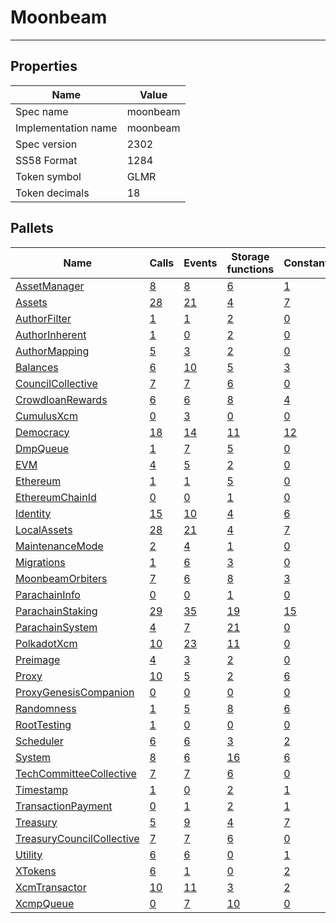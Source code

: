 # Moonbeam

---------

## Properties
| Name | Value |
| -------- | -------- |
| Spec name     | moonbeam     |
| Implementation name     | moonbeam     |
| Spec version     | 2302     |
| SS58 Format     | 1284     |
| Token symbol      | GLMR     |
| Token decimals      | 18     |

## Pallets
| Name | Calls | Events | Storage functions | Constants | Errors |
| -------- | -------- | -------- | -------- | -------- | -------- |
| [AssetManager](assetmanager.md) | [8](assetmanager.md#calls) | [8](assetmanager.md#events) | [6](assetmanager.md#storage-functions) | [1](assetmanager.md#constants) | [8](assetmanager.md#errors) |
| [Assets](assets.md) | [28](assets.md#calls) | [21](assets.md#events) | [4](assets.md#storage-functions) | [7](assets.md#constants) | [19](assets.md#errors) |
| [AuthorFilter](authorfilter.md) | [1](authorfilter.md#calls) | [1](authorfilter.md#events) | [2](authorfilter.md#storage-functions) | [0](authorfilter.md#constants) | [0](authorfilter.md#errors) |
| [AuthorInherent](authorinherent.md) | [1](authorinherent.md#calls) | [0](authorinherent.md#events) | [2](authorinherent.md#storage-functions) | [0](authorinherent.md#constants) | [3](authorinherent.md#errors) |
| [AuthorMapping](authormapping.md) | [5](authormapping.md#calls) | [3](authormapping.md#events) | [2](authormapping.md#storage-functions) | [0](authormapping.md#constants) | [8](authormapping.md#errors) |
| [Balances](balances.md) | [6](balances.md#calls) | [10](balances.md#events) | [5](balances.md#storage-functions) | [3](balances.md#constants) | [8](balances.md#errors) |
| [CouncilCollective](councilcollective.md) | [7](councilcollective.md#calls) | [7](councilcollective.md#events) | [6](councilcollective.md#storage-functions) | [0](councilcollective.md#constants) | [10](councilcollective.md#errors) |
| [CrowdloanRewards](crowdloanrewards.md) | [6](crowdloanrewards.md#calls) | [6](crowdloanrewards.md#events) | [8](crowdloanrewards.md#storage-functions) | [4](crowdloanrewards.md#constants) | [15](crowdloanrewards.md#errors) |
| [CumulusXcm](cumulusxcm.md) | [0](cumulusxcm.md#calls) | [3](cumulusxcm.md#events) | [0](cumulusxcm.md#storage-functions) | [0](cumulusxcm.md#constants) | [0](cumulusxcm.md#errors) |
| [Democracy](democracy.md) | [18](democracy.md#calls) | [14](democracy.md#events) | [11](democracy.md#storage-functions) | [12](democracy.md#constants) | [23](democracy.md#errors) |
| [DmpQueue](dmpqueue.md) | [1](dmpqueue.md#calls) | [7](dmpqueue.md#events) | [5](dmpqueue.md#storage-functions) | [0](dmpqueue.md#constants) | [2](dmpqueue.md#errors) |
| [EVM](evm.md) | [4](evm.md#calls) | [5](evm.md#events) | [2](evm.md#storage-functions) | [0](evm.md#constants) | [11](evm.md#errors) |
| [Ethereum](ethereum.md) | [1](ethereum.md#calls) | [1](ethereum.md#events) | [5](ethereum.md#storage-functions) | [0](ethereum.md#constants) | [2](ethereum.md#errors) |
| [EthereumChainId](ethereumchainid.md) | [0](ethereumchainid.md#calls) | [0](ethereumchainid.md#events) | [1](ethereumchainid.md#storage-functions) | [0](ethereumchainid.md#constants) | [0](ethereumchainid.md#errors) |
| [Identity](identity.md) | [15](identity.md#calls) | [10](identity.md#events) | [4](identity.md#storage-functions) | [6](identity.md#constants) | [18](identity.md#errors) |
| [LocalAssets](localassets.md) | [28](localassets.md#calls) | [21](localassets.md#events) | [4](localassets.md#storage-functions) | [7](localassets.md#constants) | [19](localassets.md#errors) |
| [MaintenanceMode](maintenancemode.md) | [2](maintenancemode.md#calls) | [4](maintenancemode.md#events) | [1](maintenancemode.md#storage-functions) | [0](maintenancemode.md#constants) | [2](maintenancemode.md#errors) |
| [Migrations](migrations.md) | [1](migrations.md#calls) | [6](migrations.md#events) | [3](migrations.md#storage-functions) | [0](migrations.md#constants) | [4](migrations.md#errors) |
| [MoonbeamOrbiters](moonbeamorbiters.md) | [7](moonbeamorbiters.md#calls) | [6](moonbeamorbiters.md#events) | [8](moonbeamorbiters.md#storage-functions) | [3](moonbeamorbiters.md#constants) | [9](moonbeamorbiters.md#errors) |
| [ParachainInfo](parachaininfo.md) | [0](parachaininfo.md#calls) | [0](parachaininfo.md#events) | [1](parachaininfo.md#storage-functions) | [0](parachaininfo.md#constants) | [0](parachaininfo.md#errors) |
| [ParachainStaking](parachainstaking.md) | [29](parachainstaking.md#calls) | [35](parachainstaking.md#events) | [19](parachainstaking.md#storage-functions) | [15](parachainstaking.md#constants) | [45](parachainstaking.md#errors) |
| [ParachainSystem](parachainsystem.md) | [4](parachainsystem.md#calls) | [7](parachainsystem.md#events) | [21](parachainsystem.md#storage-functions) | [0](parachainsystem.md#constants) | [8](parachainsystem.md#errors) |
| [PolkadotXcm](polkadotxcm.md) | [10](polkadotxcm.md#calls) | [23](polkadotxcm.md#events) | [11](polkadotxcm.md#storage-functions) | [0](polkadotxcm.md#constants) | [20](polkadotxcm.md#errors) |
| [Preimage](preimage.md) | [4](preimage.md#calls) | [3](preimage.md#events) | [2](preimage.md#storage-functions) | [0](preimage.md#constants) | [6](preimage.md#errors) |
| [Proxy](proxy.md) | [10](proxy.md#calls) | [5](proxy.md#events) | [2](proxy.md#storage-functions) | [6](proxy.md#constants) | [8](proxy.md#errors) |
| [ProxyGenesisCompanion](proxygenesiscompanion.md) | [0](proxygenesiscompanion.md#calls) | [0](proxygenesiscompanion.md#events) | [0](proxygenesiscompanion.md#storage-functions) | [0](proxygenesiscompanion.md#constants) | [0](proxygenesiscompanion.md#errors) |
| [Randomness](randomness.md) | [1](randomness.md#calls) | [5](randomness.md#events) | [8](randomness.md#storage-functions) | [6](randomness.md#constants) | [12](randomness.md#errors) |
| [RootTesting](roottesting.md) | [1](roottesting.md#calls) | [0](roottesting.md#events) | [0](roottesting.md#storage-functions) | [0](roottesting.md#constants) | [0](roottesting.md#errors) |
| [Scheduler](scheduler.md) | [6](scheduler.md#calls) | [6](scheduler.md#events) | [3](scheduler.md#storage-functions) | [2](scheduler.md#constants) | [5](scheduler.md#errors) |
| [System](system.md) | [8](system.md#calls) | [6](system.md#events) | [16](system.md#storage-functions) | [6](system.md#constants) | [6](system.md#errors) |
| [TechCommitteeCollective](techcommitteecollective.md) | [7](techcommitteecollective.md#calls) | [7](techcommitteecollective.md#events) | [6](techcommitteecollective.md#storage-functions) | [0](techcommitteecollective.md#constants) | [10](techcommitteecollective.md#errors) |
| [Timestamp](timestamp.md) | [1](timestamp.md#calls) | [0](timestamp.md#events) | [2](timestamp.md#storage-functions) | [1](timestamp.md#constants) | [0](timestamp.md#errors) |
| [TransactionPayment](transactionpayment.md) | [0](transactionpayment.md#calls) | [1](transactionpayment.md#events) | [2](transactionpayment.md#storage-functions) | [1](transactionpayment.md#constants) | [0](transactionpayment.md#errors) |
| [Treasury](treasury.md) | [5](treasury.md#calls) | [9](treasury.md#events) | [4](treasury.md#storage-functions) | [7](treasury.md#constants) | [5](treasury.md#errors) |
| [TreasuryCouncilCollective](treasurycouncilcollective.md) | [7](treasurycouncilcollective.md#calls) | [7](treasurycouncilcollective.md#events) | [6](treasurycouncilcollective.md#storage-functions) | [0](treasurycouncilcollective.md#constants) | [10](treasurycouncilcollective.md#errors) |
| [Utility](utility.md) | [6](utility.md#calls) | [6](utility.md#events) | [0](utility.md#storage-functions) | [1](utility.md#constants) | [1](utility.md#errors) |
| [XTokens](xtokens.md) | [6](xtokens.md#calls) | [1](xtokens.md#events) | [0](xtokens.md#storage-functions) | [2](xtokens.md#constants) | [19](xtokens.md#errors) |
| [XcmTransactor](xcmtransactor.md) | [10](xcmtransactor.md#calls) | [11](xcmtransactor.md#events) | [3](xcmtransactor.md#storage-functions) | [2](xcmtransactor.md#constants) | [26](xcmtransactor.md#errors) |
| [XcmpQueue](xcmpqueue.md) | [0](xcmpqueue.md#calls) | [7](xcmpqueue.md#events) | [10](xcmpqueue.md#storage-functions) | [0](xcmpqueue.md#constants) | [5](xcmpqueue.md#errors) |